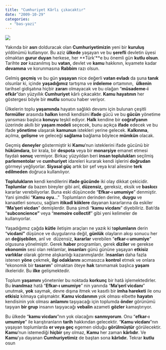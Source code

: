 ```yaml
---
title: "Cumhuriyet Kârlı çıkacaktır"
date: "2009-10-29"
categories: 
  - "bas-yazi"
---
```


![](/uploads/image/ankara_.jpg)

Yakında bir **asrı** dolduracak olan **Cumhuriyetimizin** yeni bir **kuruluş** yıldönümü kutlanıyor. Bu aziz **ülkede** yaşayan ve bu **şerefli** devletin üyesi olmaktan **gurur duyan** herkese, her **Türk'**e bu önemli gün **kutlu olsun**. Tarihte **zor** kazanılmış bu **vatan,** devlet ve **kamu** hakkının, kıyamete kadar **devamına** ve korunmasına **Rabbim** razı olsun.  
  
Gelmiş **geçmiş** ve bu gün **yaşayan** nice değerli **vatan evladı** da şuna **tanık** olsunlar ki, içinde **yaşadığımız** tartışma ve **irdeleme** ortamının,  **ülkenin** tarihsel gidişatına hiçbir **zararı** olmayacak ve bu olağan “**müsademe-i efkâr**”dan yüzyıllık **Cumhuriyet** kârlı çıkacaktır. **Kamu hayatının** her göstergesi böyle bir **mutlu** sonucu haber veriyor.

Ülkelerin toplu **yaşamında** hayatın sağlıklı devamı için bulunan çeşitli **formüller** arasında **halkın** kendi kendisini **ifade** gücü ve bu **gücün** yönetime yansıması başlıca **konuyu** teşkil ediyor. **Halk** kendine bir **coğrafyanın** üzerinde akıllı bir **yaşam modeli** seçecek, bunu açıkça **ifade** edecek ve bu ifade **yönetime** ulaşarak **kamunun** istekleri yerine gelecek. **Kalkınma**, açılma, **gelişme** ve geleceği **sağlama** bağlama böylece **mümkün** olacak.

Geçmiş **deneyler** göstermiştir ki **Kamu**’nun isteklerini ifade gücünü bir **hükümdara**, bir krala, bir **despota** veya bir **monarşiye** emanet etmesi faydalı **sonuç** vermiyor. Birkaç yüzyıldan beri **insan toplulukları** seçilmiş **parlementolar** ve **cumhuriyet** idareleri kurarak kendi işlerini **doğrudan** görmeyi yeğliyorlar. **Siyasal güç** artık bir şef veya kral ailesine **terk edilmeden** doğruca kullanılıyor.

**Toplulukların** kendi kendilerini **ifade gücünde** iki olay dikkat çekicidir. **Toplumlar** da bazen bireyler gibi anî, **düzensiz,** gereksiz, eksik ve **baskıcı** kararlar verebiliyorlar. Buna eski düşüncede “**Efkar-ı umumiye**” denmiştir. Yani şimdiki “**Kamu oyu**…”  Toplumların derinden derine, **duygu** ve kanaatleri sonucu, sağlam **itikadî köklere** dayanan kararlarına da eskiler “**Ma’şeri vicdan**” demişlerdir. Buna şimdi “**kamu vicdanı**” diyebiliriz. Batı’da “**subconcience”** veya “**memoire collectif**” gibi yeni kelimeler de kullanıyorlar.

Yaşadığımız çağda **kütle** iletişim araçları ne yazık ki t**oplumların** derin “**vicdani”** düşünce ve duygularına değil, **günlük** olayların akışı sonucu her an **değişebilen**, anî ve  düzensiz, **kararlar** verebilen “**efkar-ı umumiye**” olgusuna yönelmiştir. Gerek **haber** programları, gerek **diziler** ve gerekse **ekonomin** sesi olan reklamlar, **insanları** günü gününe yaşayan **etkisiz varlıklar** olarak görme alışkanlığı kazanmışlardır. İ**nsanları** daha fazla istenen **yöne** çekmek, **ilgi odaklarını** acımasızca **kontrol** etmek ve onlara “ekonomik bir **tasarım**” olmaktan öteye **hak** tanımamak başlıca **yaşam** ilkeleridir. Bu **ilke** gelişmektedir.

Toplum **yaşamını** yönetenler bu noktada **korkunç** bir hatâ işlemektedirler. Bu **inanılmaz** hatâ “**Efkar-ı umumiye**” nin yanında “**Ma’şerî vicdanı**” unutmak, **yok** saymak, devre dışına itmek ve kasıtlı bir **imha hareketi** ile onu **etkisiz** kılmaya çalışmaktır. **Kamu vicdanının** yok olması elbette **hayatın** kendisinin yok olması **anlamını** taşıyacağı için toplumda **önder** görünümü taşıyan **bir grup** insanın taşıyacağı **vebalin** azameti **gözler** kamaştırıyor. 

Bu ülkede “**kamu vicdanı**”nın yok olacağını **sanmıyorum**. Onu “**efkar-ı umumiye**” ile karıştıranların **tarih** hakkından gelecektir. “**Kamu vicdanı**”nın  yaşayan toplumlarda **er veya geç** egemen olduğu **görülmüştür** görülecektir. **Kamu**’nun istemediği **hiçbir** şey olmaz, **Kamu** her zaman **kârlıdır**. Ve **Kamu**’ya dayanan **Cumhuriyetimiz** de baştan sona **kârlıdır.** Tekrar **kutlu** osun

